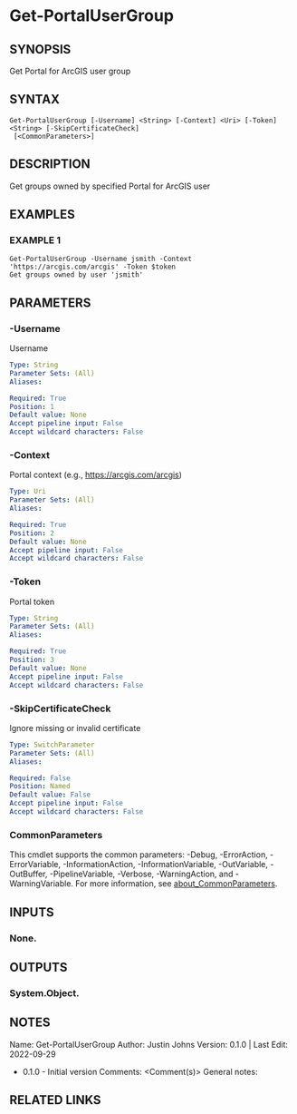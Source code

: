 # Get-PortalUserGroup

## SYNOPSIS
Get Portal for ArcGIS user group

## SYNTAX

```
Get-PortalUserGroup [-Username] <String> [-Context] <Uri> [-Token] <String> [-SkipCertificateCheck]
 [<CommonParameters>]
```

## DESCRIPTION
Get groups owned by specified Portal for ArcGIS user

## EXAMPLES

### EXAMPLE 1
```
Get-PortalUserGroup -Username jsmith -Context 'https://arcgis.com/arcgis' -Token $token
Get groups owned by user 'jsmith'
```

## PARAMETERS

### -Username
Username

```yaml
Type: String
Parameter Sets: (All)
Aliases:

Required: True
Position: 1
Default value: None
Accept pipeline input: False
Accept wildcard characters: False
```

### -Context
Portal context (e.g., https://arcgis.com/arcgis)

```yaml
Type: Uri
Parameter Sets: (All)
Aliases:

Required: True
Position: 2
Default value: None
Accept pipeline input: False
Accept wildcard characters: False
```

### -Token
Portal token

```yaml
Type: String
Parameter Sets: (All)
Aliases:

Required: True
Position: 3
Default value: None
Accept pipeline input: False
Accept wildcard characters: False
```

### -SkipCertificateCheck
Ignore missing or invalid certificate

```yaml
Type: SwitchParameter
Parameter Sets: (All)
Aliases:

Required: False
Position: Named
Default value: False
Accept pipeline input: False
Accept wildcard characters: False
```

### CommonParameters
This cmdlet supports the common parameters: -Debug, -ErrorAction, -ErrorVariable, -InformationAction, -InformationVariable, -OutVariable, -OutBuffer, -PipelineVariable, -Verbose, -WarningAction, and -WarningVariable. For more information, see [about_CommonParameters](http://go.microsoft.com/fwlink/?LinkID=113216).

## INPUTS

### None.
## OUTPUTS

### System.Object.
## NOTES
Name:     Get-PortalUserGroup
Author:   Justin Johns
Version:  0.1.0 | Last Edit: 2022-09-29
- 0.1.0 - Initial version
Comments: \<Comment(s)\>
General notes:

## RELATED LINKS

